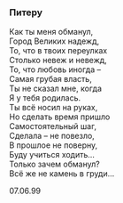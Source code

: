 ### Питеру

Как ты меня обманул,  
Город Великих надежд,  
То, что в твоих переулках  
Столько невеж и невежд,  
То, что любовь иногда –  
Самая грубая власть,  
Ты не сказал мне, когда  
Я у тебя родилась.  
Ты всё носил на руках,  
Но сделать время пришло  
Самостоятельный шаг,  
Сделала – не повезло,  
В прошлое не поверну,  
Буду учиться ходить…  
Только зачем обманул?  
Всё же не камень в груди…

07.06.99


